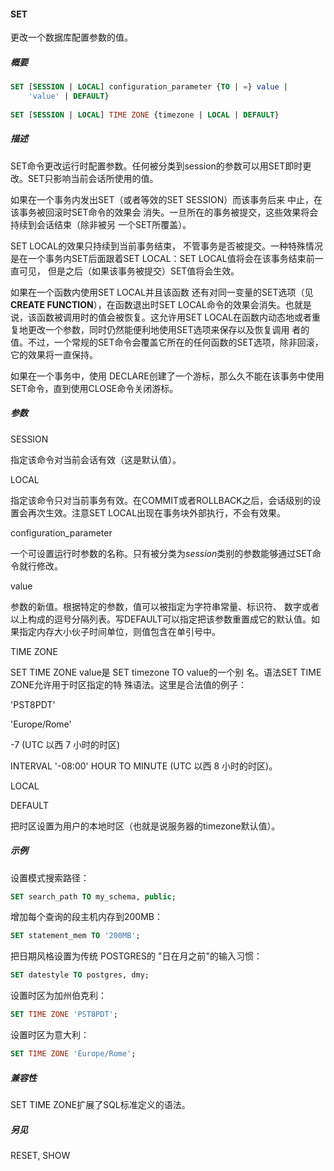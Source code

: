 #### SET

更改一个数据库配置参数的值。

##### 概要

```sql
SET [SESSION | LOCAL] configuration_parameter {TO | =} value | 
    'value' | DEFAULT}
 
SET [SESSION | LOCAL] TIME ZONE {timezone | LOCAL | DEFAULT}
```

##### 描述

SET命令更改运行时配置参数。任何被分类到session的参数可以用SET即时更改。SET只影响当前会话所使用的值。

如果在一个事务内发出SET（或者等效的SET SESSION）而该事务后来 中止，在该事务被回滚时SET命令的效果会 消失。一旦所在的事务被提交，这些效果将会持续到会话结束（除非被另 一个SET所覆盖）。

SET LOCAL的效果只持续到当前事务结束， 不管事务是否被提交。一种特殊情况是在一个事务内SET后面跟着SET LOCAL：SET LOCAL值将会在该事务结束前一直可见， 但是之后（如果该事务被提交）SET值将会生效。

如果在一个函数内使用SET LOCAL并且该函数 还有对同一变量的SET选项（见**CREATE FUNCTION**），在函数退出时SET LOCAL命令的效果会消失。也就是说，该函数被调用时的值会被恢复。这允许用SET LOCAL在函数内动态地或者重复地更改一个参数，同时仍然能便利地使用SET选项来保存以及恢复调用 者的值。不过，一个常规的SET命令会覆盖它所在的任何函数的SET选项，除非回滚，它的效果将一直保持。

如果在一个事务中，使用 DECLARE创建了一个游标，那么久不能在该事务中使用SET命令，直到使用CLOSE命令关闭游标。

##### 参数

SESSION

指定该命令对当前会话有效（这是默认值）。

LOCAL

指定该命令只对当前事务有效。在COMMIT或者ROLLBACK之后，会话级别的设置会再次生效。注意SET LOCAL出现在事务块外部执行，不会有效果。

configuration_parameter

一个可设置运行时参数的名称。只有被分类为*session*类别的参数能够通过SET命令就行修改。 

value

参数的新值。根据特定的参数，值可以被指定为字符串常量、标识符、 数字或者以上构成的逗号分隔列表。写DEFAULT可以指定把该参数重置成它的默认值。如果指定内存大小伙子时间单位，则值包含在单引号中。

TIME ZONE

SET TIME ZONE value是 SET timezone TO value的一个别 名。语法SET TIME ZONE允许用于时区指定的特 殊语法。这里是合法值的例子：

'PST8PDT'

'Europe/Rome'

-7 (UTC 以西 7 小时的时区)

INTERVAL '-08:00' HOUR TO MINUTE (UTC 以西 8 小时的时区)。

LOCAL

DEFAULT

把时区设置为用户的本地时区（也就是说服务器的timezone默认值）。

##### 示例

设置模式搜索路径：

```sql
SET search_path TO my_schema, public;
```

增加每个查询的段主机内存到200MB：

```sql
SET statement_mem TO '200MB';
```

把日期风格设置为传统 POSTGRES的 "日在月之前"的输入习惯：

```sql
SET datestyle TO postgres, dmy;
```

设置时区为加州伯克利：

```sql
SET TIME ZONE 'PST8PDT';
```

设置时区为意大利：

```sql
SET TIME ZONE 'Europe/Rome'; 
```

##### 兼容性

SET TIME ZONE扩展了SQL标准定义的语法。

##### 另见

RESET, SHOW